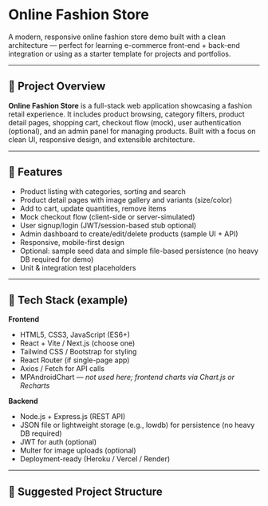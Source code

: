 # Online Fashion Store

A modern, responsive online fashion store demo built with a clean architecture — perfect for learning e-commerce front-end + back-end integration or using as a starter template for projects and portfolios.

---

## 🚀 Project Overview
**Online Fashion Store** is a full-stack web application showcasing a fashion retail experience. It includes product browsing, category filters, product detail pages, shopping cart, checkout flow (mock), user authentication (optional), and an admin panel for managing products. Built with a focus on clean UI, responsive design, and extensible architecture.

---

## 🔧 Features
- Product listing with categories, sorting and search
- Product detail pages with image gallery and variants (size/color)
- Add to cart, update quantities, remove items
- Mock checkout flow (client-side or server-simulated)
- User signup/login (JWT/session-based stub optional)
- Admin dashboard to create/edit/delete products (sample UI + API)
- Responsive, mobile-first design
- Optional: sample seed data and simple file-based persistence (no heavy DB required for demo)
- Unit & integration test placeholders

---

## 🧩 Tech Stack (example)
**Frontend**
- HTML5, CSS3, JavaScript (ES6+)
- React + Vite / Next.js (choose one)
- Tailwind CSS / Bootstrap for styling
- React Router (if single-page app)
- Axios / Fetch for API calls
- MPAndroidChart — *not used here; frontend charts via Chart.js or Recharts*

**Backend**
- Node.js + Express.js (REST API)
- JSON file or lightweight storage (e.g., lowdb) for persistence (no heavy DB required)
- JWT for auth (optional)
- Multer for image uploads (optional)
- Deployment-ready (Heroku / Vercel / Render)

---

## 📁 Suggested Project Structure
